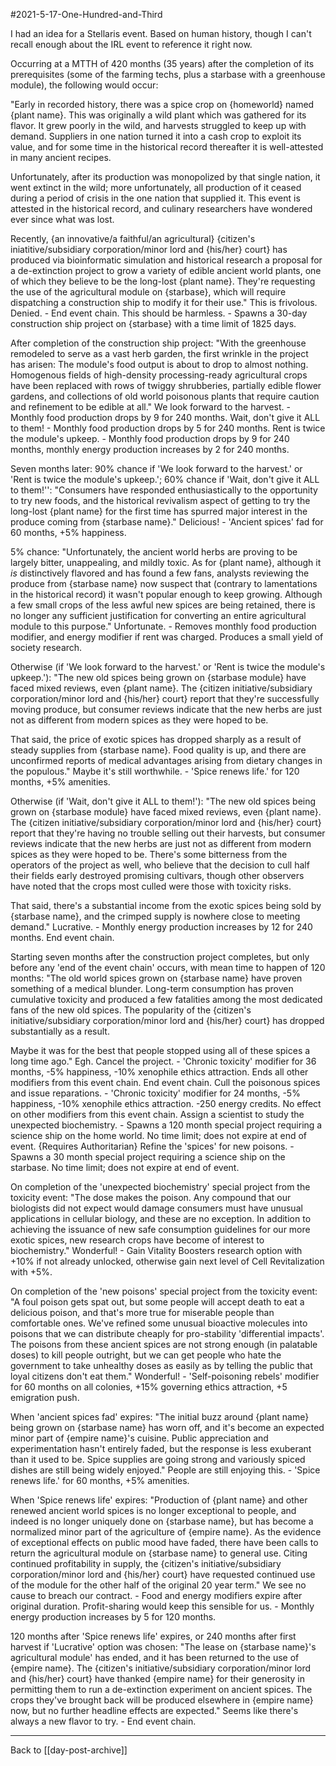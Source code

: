 #2021-5-17-One-Hundred-and-Third

I had an idea for a Stellaris event.  Based on human history, though I can't recall enough about the IRL event to reference it right now.

Occurring at a MTTH of 420 months (35 years) after the completion of its prerequisites (some of the farming techs, plus a starbase with a greenhouse module), the following would occur:

"Early in recorded history, there was a spice crop on {homeworld} named {plant name}.  This was originally a wild plant which was gathered for its flavor.  It grew poorly in the wild, and harvests struggled to keep up with demand.  Suppliers in one nation turned it into a cash crop to exploit its value, and for some time in the historical record thereafter it is well-attested in many ancient recipes.

Unfortunately, after its production was monopolized by that single nation, it went extinct in the wild; more unfortunately, all production of it ceased during a period of crisis in the one nation that supplied it.  This event is attested in the historical record, and culinary researchers have wondered ever since what was lost.

Recently, {an innovative/a faithful/an agricultural} {citizen's iniatitive/subsidiary corporation/minor lord and {his/her} court} has produced via bioinformatic simulation and historical research a proposal for a de-extinction project to grow a variety of edible ancient world plants, one of which they believe to be the long-lost {plant name}.  They're requesting the use of the agricultural module on {starbase}, which will require dispatching a construction ship to modify it for their use."
This is frivolous.  Denied.  - End event chain.
This should be harmless.  - Spawns a 30-day construction ship project on {starbase} with a time limit of 1825 days.

After completion of the construction ship project:
"With the greenhouse remodeled to serve as a vast herb garden, the first wrinkle in the project has arisen:  The module's food output is about to drop to almost nothing.  Homogenous fields of high-density processing-ready agricultural crops have been replaced with rows of twiggy shrubberies, partially edible flower gardens, and collections of old world poisonous plants that require caution and refinement to be edible at all."
We look forward to the harvest.  - Monthly food production drops by 9 for 240 months.
Wait, don't give it ALL to them! - Monthly food production drops by 5 for 240 months.
Rent is twice the module's upkeep.  - Monthly food production drops by 9 for 240 months, monthly energy production increases by 2 for 240 months.

Seven months later:
90% chance if 'We look forward to the harvest.' or 'Rent is twice the module's upkeep.'; 60% chance if 'Wait, don't give it ALL to them!'':
"Consumers have responded enthusiastically to the opportunity to try new foods, and the historical revivalism aspect of getting to try the long-lost {plant name} for the first time has spurred major interest in the produce coming from {starbase name}."
Delicious!  - 'Ancient spices' fad for 60 months, +5% happiness.

5% chance:
"Unfortunately, the ancient world herbs are proving to be largely bitter, unappealing, and mildly toxic.  As for {plant name}, although it *is* distinctively flavored and has found a few fans, analysts reviewing the produce from {starbase name} now suspect that (contrary to lamentations in the historical record) it wasn't popular enough to keep growing.  Although a few small crops of the less awful new spices are being retained, there is no longer any sufficient justification for converting an entire agricultural module to this purpose."
Unfortunate.  - Removes monthly food production modifier, and energy modifier if rent was charged.  Produces a small yield of society research.

Otherwise (if 'We look forward to the harvest.' or 'Rent is twice the module's upkeep.'):
"The new old spices being grown on {starbase module} have faced mixed reviews, even {plant name}.  The {citizen initiative/subsidiary corporation/minor lord and {his/her} court} report that they're successfully moving produce, but consumer reviews indicate that the new herbs are just not as different from modern spices as they were hoped to be.

That said, the price of exotic spices has dropped sharply as a result of steady supplies from {starbase name}.  Food quality is up, and there are unconfirmed reports of medical advantages arising from dietary changes in the populous."
Maybe it's still worthwhile.  - 'Spice renews life.' for 120 months, +5% amenities.

Otherwise (if 'Wait, don't give it ALL to them!'):
"The new old spices being grown on {starbase module} have faced mixed reviews, even {plant name}.  The {citizen initiative/subsidiary corporation/minor lord and {his/her} court} report that they're having no trouble selling out their harvests, but consumer reviews indicate that the new herbs are just not as different from modern spices as they were hoped to be.  There's some bitterness from the operators of the project as well, who believe that the decision to cull half their fields early destroyed promising cultivars, though other observers have noted that the crops most culled were those with toxicity risks.

That said, there's a substantial income from the exotic spices being sold by {starbase name}, and the crimped supply is nowhere close to meeting demand."
Lucrative.  - Monthly energy production increases by 12 for 240 months.  End event chain.

Starting seven months after the construction project completes, but only before any 'end of the event chain' occurs, with mean time to happen of 120 months:
"The old world spices grown on {starbase name} have proven something of a medical blunder.  Long-term consumption has proven cumulative toxicity and produced a few fatalities among the most dedicated fans of the new old spices.  The popularity of the {citizen's initiative/subsidiary corporation/minor lord and {his/her} court} has dropped substantially as a result.

Maybe it was for the best that people stopped using all of these spices a long time ago."
Egh.  Cancel the project. - 'Chronic toxicity' modifier for 36 months, -5% happiness, -10% xenophile ethics attraction.  Ends all other modifiers from this event chain.  End event chain.
Cull the poisonous spices and issue reparations. - 'Chronic toxicity' modifier for 24 months, -5% happiness, -10% xenophile ethics attraction.  -250 energy credits.  No effect on other modifiers from this event chain.
Assign a scientist to study the unexpected biochemistry.  - Spawns a 120 month special project requiring a science ship on the home world.  No time limit; does not expire at end of event.
{Requires Authoritarian}  Refine the 'spices' for new poisons.  - Spawns a 30 month special project requiring a science ship on the starbase.  No time limit; does not expire at end of event.

On completion of the 'unexpected biochemistry' special project from the toxicity event:
"The dose makes the poison.  Any compound that our biologists did not expect would damage consumers must have unusual applications in cellular biology, and these are no exception.  In addition to achieving the issuance of new safe consumption guidelines for our more exotic spices, new research crops have become of interest to biochemistry."
Wonderful! - Gain Vitality Boosters research option with +10% if not already unlocked, otherwise gain next level of Cell Revitalization with +5%.

On completion of the 'new poisons' special project from the toxicity event:
"A foul poison gets spat out, but some people will accept death to eat a delicious poison, and that's more true for miserable people than comfortable ones.  We've refined some unusual bioactive molecules into poisons that we can distribute cheaply for pro-stability 'differential impacts'.  The poisons from these ancient spices are not strong enough (in palatable doses) to kill people outright, but we can get people who hate the government to take unhealthy doses as easily as by telling the public that loyal citizens don't eat them."
Wonderful! - 'Self-poisoning rebels' modifier for 60 months on all colonies, +15% governing ethics attraction, +5 emigration push.

When 'ancient spices fad' expires:
"The initial buzz around {plant name} being grown on {starbase name} has worn off, and it's become an expected minor part of {empire name}'s cuisine.  Public appreciation and experimentation hasn't entirely faded, but the response is less exuberant than it used to be.  Spice supplies are going strong and variously spiced dishes are still being widely enjoyed."
People are still enjoying this. - 'Spice renews life.' for 60 months, +5% amenities.

When 'Spice renews life' expires:
"Production of {plant name} and other renewed ancient world spices is no longer exceptional to people, and indeed is no longer uniquely done on {starbase name}, but has become a normalized minor part of the agriculture of {empire name}.  As the evidence of exceptional effects on public mood have faded, there have been calls to return the agricultural module on {starbase name} to general use.  Citing continued profitability in supply, the {citizen's initiative/subsidiary corporation/minor lord and {his/her} court} have requested continued use of the module for the other half of the original 20 year term."
We see no cause to breach our contract. - Food and energy modifiers expire after original duration.
Profit-sharing would keep this sensible for us. - Monthly energy production increases by 5 for 120 months.

120 months after 'Spice renews life' expires, or 240 months after first harvest if 'Lucrative' option was chosen:
"The lease on {starbase name}'s agricultural module' has ended, and it has been returned to the use of {empire name}.  The {citizen's initiative/subsidiary corporation/minor lord and {his/her} court} have thanked {empire name} for their generosity in permitting them to run a de-extinction experiment on ancient spices.  The crops they've brought back will be produced elsewhere in {empire name} now, but no further headline effects are expected."
Seems like there's always a new flavor to try. - End event chain.

---
Back to [[day-post-archive]]